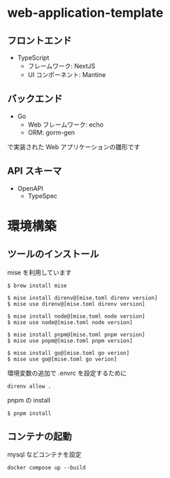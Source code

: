 # web-application-template

## フロントエンド

- TypeScript
  - フレームワーク: NextJS
  - UI コンポーネント: Mantine

## バックエンド

- Go
  - Web フレームワーク: echo
  - ORM: gorm-gen

で実装された Web アプリケーションの雛形です

## API スキーマ
- OpenAPI
  - TypeSpec

# 環境構築

## ツールのインストール
mise を利用しています

```
$ brew install mise

$ mise install direnv@[mise.toml direnv version]
$ mise use direnv@[mise.toml direnv version]

$ mise install node@[mise.toml node version]
$ mise use node@[mise.toml node version]

$ mise install pnpm@[mise.toml pnpm version]
$ mise use pnpm@[mise.toml pnpm version]

$ mise install go@[mise.toml go verion]
$ mise use go@[mise.toml go verion]
```

環境変数の追加で .envrc を設定するために
```
direnv allow .
```

pnpm の install
```
$ pnpm install
```

## コンテナの起動
mysql などコンテナを設定
```
docker compose up --build
```
